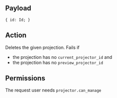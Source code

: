 ## Payload
```
{ id: Id; }
```

## Action
Deletes the given projection.
Fails if
- the projection has no `current_projector_id` and
- the projection has no `preview_projector_id`

## Permissions
The request user needs `projector.can_manage`
